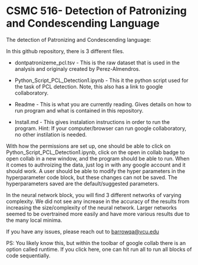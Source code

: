 # CSMC 516- Detection of Patronizing and Condescending Language


The detection of Patronizing and Condescending language:

In this github repository, there is 3 different files.

* dontpatronizeme_pcl.tsv - This is the raw dataset that is used in the analysis and originaly created by Perez-Almendros. 

* Python_Script_PCL_Detection1.ipynb - This it the python script used for the task of PCL detection. Note, this also has a link to google collaboratory.

* Readme - This is what you are currently reading. Gives details on how to run program and what is contained in this repository. 

* Install.md - This gives instalation instructions in order to run the program. Hint: If your computer/browser can run google collaboratory, no other instilation is needed. 

With how the permissions are set up, one should be able to click on Python_Script_PCL_Detection1.ipynb, click on the open in collab badge to open collab in a new window, and the program should be able to run. When it comes to authroizing the data, just log in with any google account and it should work. A user should be able to modify the hyper parameters in the hyperparameter code block, but these changes can not be saved. The hyperparameters saved are the default/suggested parameters. 

In the neural network block, you will find 3 different networks of varying complexity. We did not see any increase in the accuracy of the results from increasing the size/complexity of the neural network. Larger networks seemed to be overtrained more easily and have more various results due to the many local minima. 

If you have any issues, please reach out to barrowqa@vcu.edu

PS: You likely know this, but within the toolbar of google collab there is an option called runtime. If you click here, one can hit run all to run all blocks of code sequentially.
